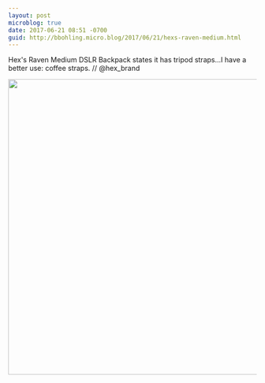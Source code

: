 ```yaml
---
layout: post
microblog: true
date: 2017-06-21 08:51 -0700
guid: http://bbohling.micro.blog/2017/06/21/hexs-raven-medium.html
---
```

Hex's Raven Medium DSLR Backpack states it has tripod straps...I have a better use: coffee straps. // @hex_brand

<img src="http://bbohling.micro.blog/uploads/2017/72144f5ee3.jpg" width="600" height="600" style="height: auto" />

